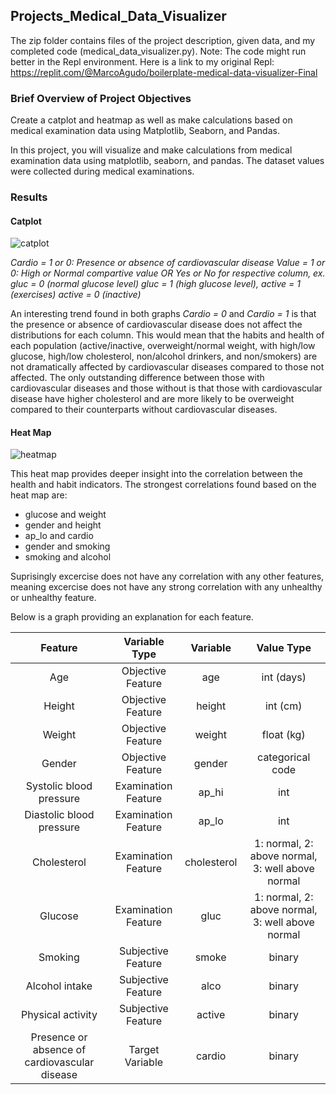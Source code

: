 ## Projects_Medical_Data_Visualizer

The zip folder contains files of the project description, given data, and my completed code (medical_data_visualizer.py). Note: The code might run better in the Repl environment. Here is a link to my original Repl: https://replit.com/@MarcoAgudo/boilerplate-medical-data-visualizer-Final

### Brief Overview of Project Objectives

Create a catplot and heatmap as well as make calculations based on medical examination data using Matplotlib, Seaborn, and Pandas. 

In this project, you will visualize and make calculations from medical examination data using matplotlib, seaborn, and pandas. The dataset values were collected during medical examinations.

### Results

#### Catplot

![catplot](https://user-images.githubusercontent.com/82955850/117383003-c99cbe00-aead-11eb-9964-ededee6d0a4e.png)

*Cardio = 1 or 0: Presence or absence of cardiovascular disease*
*Value = 1 or 0: High or Normal compartive value OR Yes or No for respective column, ex. gluc = 0 (normal glucose level) gluc = 1 (high glucose level), active = 1 (exercises) active = 0 (inactive)*

An interesting trend found in both graphs *Cardio = 0* and *Cardio = 1* is that the presence or absence of cardiovascular disease does not affect the distributions for each column. This would mean that the habits and health of each population (active/inactive, overweight/normal weight, with high/low glucose, high/low cholesterol, non/alcohol drinkers, and non/smokers) are not dramatically affected by cardiovascular diseases compared to those not affected. The only outstanding difference between those with cardiovascular diseases and those without is that those with cardiovascular disease have higher cholesterol and are more likely to be overweight compared to their counterparts without cardiovascular diseases. 

#### Heat Map

![heatmap](https://user-images.githubusercontent.com/82955850/117383010-cefa0880-aead-11eb-905b-0444a6e11f60.png)

This heat map provides deeper insight into the correlation between the health and habit indicators. The strongest correlations found based on the heat map are:
* glucose and weight
* gender and height
* ap_lo and cardio 
* gender and smoking 
* smoking and alcohol

Suprisingly excercise does not have any correlation with any other features, meaning excercise does not have any strong correlation with any unhealthy or unhealthy feature. 

Below is a graph providing an explanation for each feature.

| Feature | Variable Type | Variable      | Value Type |
|:-------:|:------------:|:-------------:|:----------:|
| Age | Objective Feature | age | int (days) |
| Height | Objective Feature | height | int (cm) |
| Weight | Objective Feature | weight | float (kg) |
| Gender | Objective Feature | gender | categorical code |
| Systolic blood pressure | Examination Feature | ap_hi | int |
| Diastolic blood pressure | Examination Feature | ap_lo | int |
| Cholesterol | Examination Feature | cholesterol | 1: normal, 2: above normal, 3: well above normal |
| Glucose | Examination Feature | gluc | 1: normal, 2: above normal, 3: well above normal |
| Smoking | Subjective Feature | smoke | binary |
| Alcohol intake | Subjective Feature | alco | binary |
| Physical activity | Subjective Feature | active | binary |
| Presence or absence of cardiovascular disease | Target Variable | cardio | binary |
